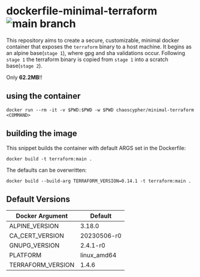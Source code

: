 # dockerfile-minimal-terraform ![main branch](https://github.com/ChaosCypher/dockerfile-minimal-terraform/actions/workflows/docker-publish.yml/badge.svg?branch=main)
This repository aims to create a secure, customizable, minimal docker container that exposes the `terraform` binary to a host machine. It begins as an alpine base(`stage 1`), where gpg and sha validations occur. Following `stage 1` the terraform binary is copied from `stage 1` into a scratch base(`stage 2`).

Only **62.2MB**!!

## using the container

```shell
docker run --rm -it -v $PWD:$PWD -w $PWD chaoscypher/minimal-terraform <COMMAND>
```

## building the image

This snippet builds the container with default ARGS set in the Dockerfile:

```shell
docker build -t terraform:main .
```

The defaults can be overwritten:

```shell
docker build --build-arg TERRAFORM_VERSION=0.14.1 -t terraform:main .
```

## Default Versions

|Docker Argument         |Default    |
------------------------ | -----------
|ALPINE_VERSION          |3.18.0     |
|CA_CERT_VERSION         |20230506-r0|
|GNUPG_VERSION           |2.4.1-r0   |
|PLATFORM                |linux_amd64|
|TERRAFORM_VERSION       |1.4.6      |
